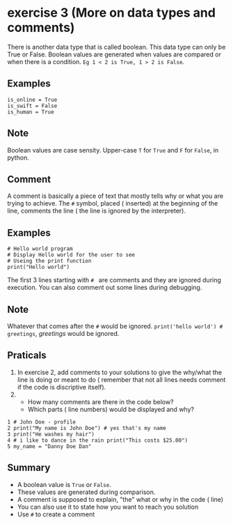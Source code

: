 # exercise 3 (More on data types and comments)
There is another data type that is called boolean. This data type can only be True or False. Boolean values are generated when values are compared or when there is a condition. `Eg 1 < 2 is True, 1 > 2 is False`.

## Examples
```
is_online = True
is_swift = False
is_human = True
```

## Note
Boolean values are case sensity. Upper-case `T` for `True` and `F` for `False`, in python.

## Comment
A comment is basically a piece of text that mostly tells why or what you are trying to achieve. The `#` symbol, placed ( inserted) at the beginning of the line, comments the line ( the line is ignored by the interpreter).

## Examples
```
# Hello world program
# Display Hello world for the user to see
# Useing the print function
print("Hello world")
```

The first 3 lines starting with `# ` are comments and they are ignored during execution. You can also comment out some lines during debugging.

## Note
Whatever that comes after the `#` would be ignored.
`print('hello world') # greetings`, _greetings_ would be ignored.

## Praticals
1. In exercise 2, add comments to your solutions to give the why/what the line is doing or meant to do ( remember that not all lines needs comment if the code is discriptive itself).
1. 
    * How many comments are there in the code below?
    * Which parts ( line numbers) would be displayed and why? 

```
1 # John Doe - profile
2 print("My name is John Doe") # yes that's my name
3 print("He washes my hair")
4 # i like to dance in the rain print("This costs $25.00")
5 my_name = "Danny Doe Dan"
```

## Summary
* A boolean value is `True` or `False`.
* These values are generated during comparison.
* A comment is supposed to explain, "the" what or why in the code ( line)
* You can also use it to state how you want to reach you solution
* Use `#` to create a comment
